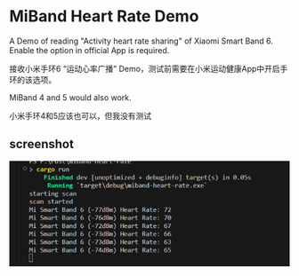 # MiBand Heart Rate Demo

A Demo of reading "Activity heart rate sharing" of Xiaomi Smart Band 6. Enable the option in official App is required.

接收小米手环6 “运动心率广播” Demo，测试前需要在小米运动健康App中开启手环的该选项。

MiBand 4 and 5 would also work.

小米手环4和5应该也可以，但我没有测试

## screenshot

![Alt text](doc/screenshot.png)
